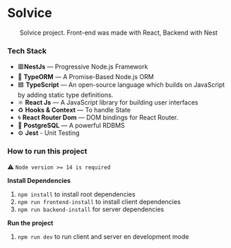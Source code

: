 # Solvice

<p align="center">Solvice project. Front-end was made with React, Backend with Nest</p>



### Tech Stack

- 🟥**NestJs** — Progressive Node.js Framework
- 📄 **TypeORM** — A Promise-Based Node.js ORM
- 🟦 **TypeScript** — An open-source language which builds on JavaScript by adding static type definitions.
- ⚛️ **React Js** — A JavaScript library for building user interfaces
- ♻️ **Hooks & Context** — To handle State
- 🌀 **React Router Dom** — DOM bindings for React Router.
- 🐘 **PostgreSQL** — A powerful RDBMS
- ⚙️ **Jest** - Unit Testing

### How to run this project

:warning: `Node version >= 14 is required`

**Install Dependencies**

1.  `npm install` to install root dependencies
2.  `npm run frontend-install` to install client dependencies
3.  `npm run backend-install` for server dependencies

**Run the project**

1.  `npm run dev` to run client and server en development mode
